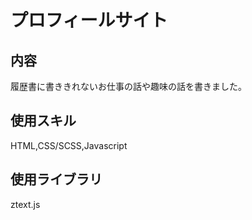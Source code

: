 # プロフィールサイト
## 内容
履歴書に書ききれないお仕事の話や趣味の話を書きました。

## 使用スキル
HTML,CSS/SCSS,Javascript

## 使用ライブラリ
ztext.js
